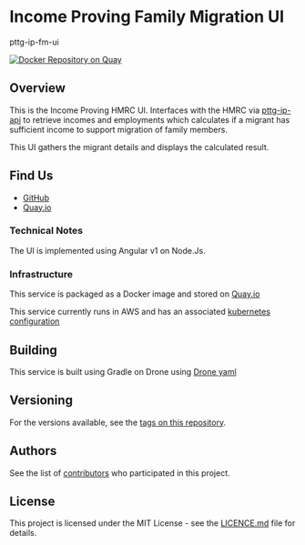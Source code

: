 Income Proving Family Migration UI
==================================

pttg-ip-fm-ui

[![Docker Repository on Quay](https://quay.io/repository/ukhomeofficedigital/pttg-ip-fm-ui/status "Docker Repository on Quay")](https://quay.io/repository/ukhomeofficedigital/pttg-ip-fm-ui)

Overview
-

This is the Income Proving HMRC UI. Interfaces with the HMRC via [pttg-ip-api] to retrieve incomes and employments which calculates if a migrant has sufficient income to support migration of family members. 

This UI gathers the migrant details and displays the calculated result.

## Find Us

* [GitHub]
* [Quay.io]

### Technical Notes

The UI is implemented using Angular v1 on Node.Js.


### Infrastructure

This service is packaged as a Docker image and stored on [Quay.io]

This service currently runs in AWS and has an associated [kubernetes configuration]

## Building

This service is built using Gradle on Drone using [Drone yaml]

## Versioning

For the versions available, see the [tags on this repository].

## Authors

See the list of [contributors] who participated in this project.

## License

This project is licensed under the MIT License - see the [LICENCE.md]
file for details.



[contributors]:                     https://github.com/UKHomeOffice/pttg-ip-fm-ui/graphs/contributors
[pttg-ip-api]:                      https://github.com/UKHomeOffice/pttg-ip-api
[Quay.io]:                          https://quay.io/repository/ukhomeofficedigital/pttg-ip-fm-ui
[kubernetes configuration]:         https://github.com/UKHomeOffice/kube-pttg-ip-fm-ui
[Drone yaml]:                       .drone.yml
[tags on this repository]:          https://github.com/UKHomeOffice/pttg-ip-fm-ui/tags
[LICENCE.md]:                       LICENCE.md
[GitHub]:                           https://github.com/UKHomeOffice/pttg-fm-ui
